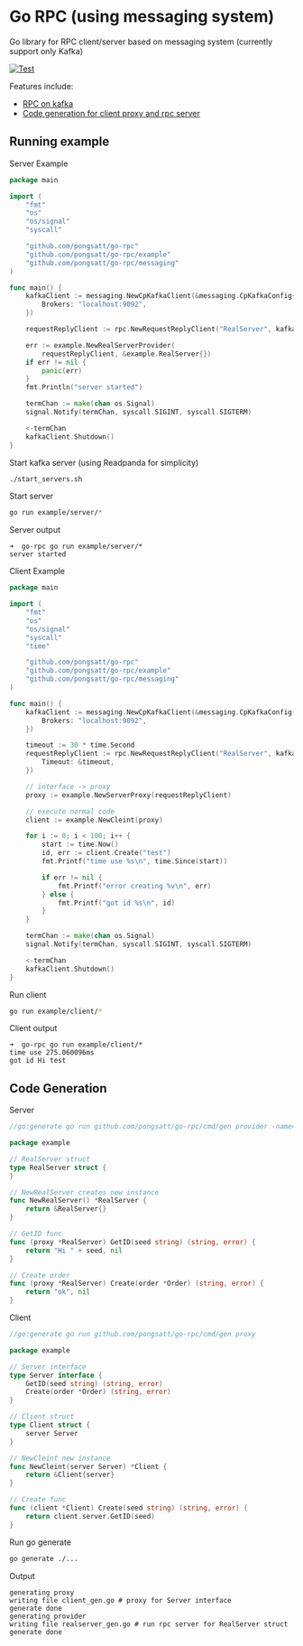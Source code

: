 Go RPC (using messaging system)
================================

Go library for RPC client/server based on messaging system (currently support only Kafka)

[![Test](https://github.com/pongsatt/go-rpc/actions/workflows/test.yml/badge.svg)](https://github.com/pongsatt/go-rpc/actions/workflows/test.yml)

Features include:

  * [RPC on kafka](#running-example)
  * [Code generation for client proxy and rpc server](#code-generation)

Running example
-------------------------------------------------------------------------------------------

Server Example

```go
package main

import (
	"fmt"
	"os"
	"os/signal"
	"syscall"

	"github.com/pongsatt/go-rpc"
	"github.com/pongsatt/go-rpc/example"
	"github.com/pongsatt/go-rpc/messaging"
)

func main() {
	kafkaClient := messaging.NewCpKafkaClient(&messaging.CpKafkaConfig{
		Brokers: "localhost:9092",
	})

	requestReplyClient := rpc.NewRequestReplyClient("RealServer", kafkaClient, &rpc.RequestReplyConfig{})

	err := example.NewRealServerProvider(
		requestReplyClient, &example.RealServer{})
	if err != nil {
		panic(err)
	}
	fmt.Println("server started")

	termChan := make(chan os.Signal)
	signal.Notify(termChan, syscall.SIGINT, syscall.SIGTERM)

	<-termChan
	kafkaClient.Shutdown()
}

```
Start kafka server (using Readpanda for simplicity)
```sh
./start_servers.sh
```

Start server
```sh
go run example/server/*
```

Server output
```console
➜  go-rpc go run example/server/*
server started
```

Client Example

```go
package main

import (
	"fmt"
	"os"
	"os/signal"
	"syscall"
	"time"

	"github.com/pongsatt/go-rpc"
	"github.com/pongsatt/go-rpc/example"
	"github.com/pongsatt/go-rpc/messaging"
)

func main() {
	kafkaClient := messaging.NewCpKafkaClient(&messaging.CpKafkaConfig{
		Brokers: "localhost:9092",
	})

	timeout := 30 * time.Second
	requestReplyClient := rpc.NewRequestReplyClient("RealServer", kafkaClient, &rpc.RequestReplyConfig{
		Timeout: &timeout,
	})

	// interface -> proxy
	proxy := example.NewServerProxy(requestReplyClient)

	// execute normal code
	client := example.NewCleint(proxy)

	for i := 0; i < 100; i++ {
		start := time.Now()
		id, err := client.Create("test")
		fmt.Printf("time use %s\n", time.Since(start))

		if err != nil {
			fmt.Printf("error creating %v\n", err)
		} else {
			fmt.Printf("got id %s\n", id)
		}
	}

	termChan := make(chan os.Signal)
	signal.Notify(termChan, syscall.SIGINT, syscall.SIGTERM)

	<-termChan
	kafkaClient.Shutdown()
}
```

Run client
```sh
go run example/client/*
```

Client output
```console
➜  go-rpc go run example/client/*
time use 275.060096ms
got id Hi test
```

Code Generation
-------------------------------------------------------------------------------------------

Server
```go
//go:generate go run github.com/pongsatt/go-rpc/cmd/gen provider -name=RealServer

package example

// RealServer struct
type RealServer struct {
}

// NewRealServer creates new instance
func NewRealServer() *RealServer {
	return &RealServer{}
}

// GetID func
func (proxy *RealServer) GetID(seed string) (string, error) {
	return "Hi " + seed, nil
}

// Create order
func (proxy *RealServer) Create(order *Order) (string, error) {
	return "ok", nil
}
```
Client
```go
//go:generate go run github.com/pongsatt/go-rpc/cmd/gen proxy

package example

// Server interface
type Server interface {
	GetID(seed string) (string, error)
	Create(order *Order) (string, error)
}

// Client struct
type Client struct {
	server Server
}

// NewCleint new instance
func NewCleint(server Server) *Client {
	return &Client{server}
}

// Create func
func (client *Client) Create(seed string) (string, error) {
	return client.server.GetID(seed)
}
```

Run go generate
```sh
go generate ./...
```

Output
```console
generating proxy
writing file client_gen.go # proxy for Server interface
generate done
generating provider
writing file realserver_gen.go # run rpc server for RealServer struct
generate done
```